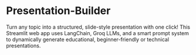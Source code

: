 # Presentation-Builder
Turn any topic into a structured, slide-style presentation with one click! This Streamlit web app uses LangChain, Groq LLMs, and a smart prompt system to dynamically generate educational, beginner-friendly or technical presentations.
